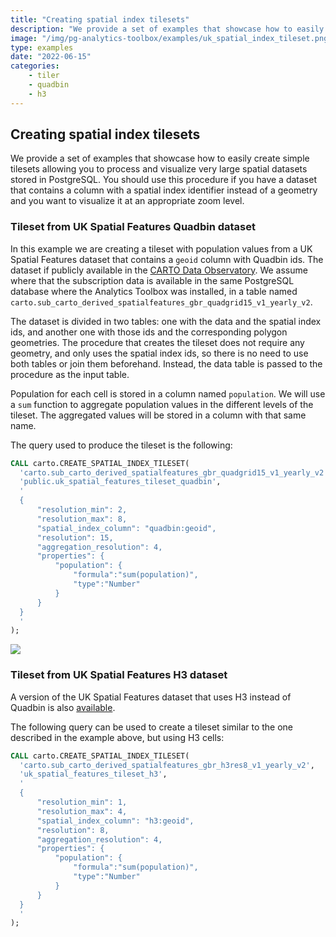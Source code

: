 ```yaml
---
title: "Creating spatial index tilesets"
description: "We provide a set of examples that showcase how to easily create tilesets based on spatial indexes allowing you to process and visualize very large spatial datasets stored in Postgres. You should use this procedure if you have a dataset that contains a column with a spatial index identifier instead of a geometry and you want to visualize it at an appropriate zoom level."
image: "/img/pg-analytics-toolbox/examples/uk_spatial_index_tileset.png"
type: examples
date: "2022-06-15"
categories:
    - tiler
    - quadbin
    - h3
---
```

## Creating spatial index tilesets

We provide a set of examples that showcase how to easily create simple tilesets allowing you to process and visualize very large spatial datasets stored in PostgreSQL. You should use this procedure if you have a dataset that contains a column with a spatial index identifier instead of a geometry and you want to visualize it at an appropriate zoom level.

### Tileset from UK Spatial Features Quadbin dataset

In this example we are creating a tileset with population values from a UK Spatial Features dataset that contains a `geoid` column with Quadbin ids. The dataset if publicly available in the [CARTO Data Observatory](https://gcp-us-east1.app.carto.com/data/observatory/carto/subscriptions.cdb_spatial_fea_1e9882ab). We assume where that the subscription data is available in the same PostgreSQL database where the Analytics Toolbox was installed, in a table named `carto.sub_carto_derived_spatialfeatures_gbr_quadgrid15_v1_yearly_v2`.

The dataset is divided in two tables: one with the data and the spatial index ids, and another one with those ids and the corresponding polygon geometries. The procedure that creates the tileset does not require any geometry, and only uses the spatial index ids, so there is no need to use both tables or join them beforehand. Instead, the data table is passed to the procedure as the input table.

Population for each cell is stored in a column named `population`. We will use a `sum` function to aggregate population values in the different levels of the tileset. The aggregated values will be stored in a column with that same name.

The query used to produce the tileset is the following:

```sql
CALL carto.CREATE_SPATIAL_INDEX_TILESET(
  'carto.sub_carto_derived_spatialfeatures_gbr_quadgrid15_v1_yearly_v2',
  'public.uk_spatial_features_tileset_quadbin',
  '
  {
      "resolution_min": 2,
      "resolution_max": 8,
      "spatial_index_column": "quadbin:geoid",
      "resolution": 15,
      "aggregation_resolution": 4,
      "properties": {
          "population": {
              "formula":"sum(population)",
              "type":"Number"
          }
      }
  }
  '
);
```

![](/img/pg-analytics-toolbox/examples/uk_spatial_index_tileset.png)

### Tileset from UK Spatial Features H3 dataset

A version of the UK Spatial Features dataset that uses H3 instead of Quadbin is also [available](https://gcp-us-east1.app.carto.com/catalog/dataset/cdb_spatial_fea_6b8f8034).

The following query can be used to create a tileset similar to the one described in the example above, but using H3 cells:

```sql
CALL carto.CREATE_SPATIAL_INDEX_TILESET(
  'carto.sub_carto_derived_spatialfeatures_gbr_h3res8_v1_yearly_v2',
  'uk_spatial_features_tileset_h3',
  '
  {
      "resolution_min": 1,
      "resolution_max": 4,
      "spatial_index_column": "h3:geoid",
      "resolution": 8,
      "aggregation_resolution": 4,
      "properties": {
          "population": {
              "formula":"sum(population)",
              "type":"Number"
          }
      }
  }
  '
);
```

